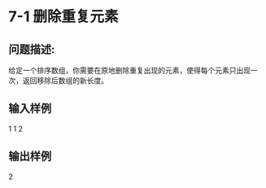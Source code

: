 # 7-1 删除重复元素

## 问题描述:
给定一个排序数组，你需要在原地删除重复出现的元素，使得每个元素只出现一次，返回移除后数组的新长度。<br>


## 输入样例
1 1 2

## 输出样例
2
